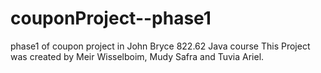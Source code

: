 # couponProject--phase1
phase1 of coupon project in John Bryce 822.62 Java course
This Project was created by Meir Wisselboim, Mudy Safra and Tuvia Ariel.
